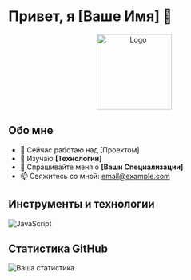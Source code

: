 # Привет, я [Ваше Имя] 👋

<p align="center">
  <img src="https://via.placeholder.com/150" alt="Logo" width="150">
</p>

## Обо мне

- 🔭 Сейчас работаю над [Проектом]
- 🌱 Изучаю **[Технологии]**
- 💬 Спрашивайте меня о **[Ваши Специализации]**
- 📫 Свяжитесь со мной: [email@example.com](mailto:email@example.com)

## Инструменты и технологии

![JavaScript](https://img.shields.io/badge/-JavaScript-F7DF1E?style=for-the-badge&logo=javascript&logoColor=black)

## Статистика GitHub

![Ваша статистика](https://github-readme-stats.vercel.app/api?username=ваш_логин&show_icons=true&theme=radical)
